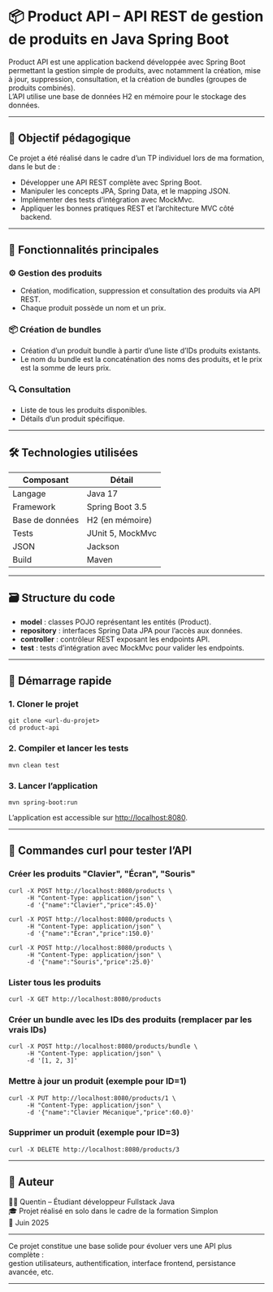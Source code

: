 
# 📦 Product API – API REST de gestion de produits en Java Spring Boot

Product API est une application backend développée avec Spring Boot permettant la gestion simple de produits, avec notamment la création, mise à jour, suppression, consultation, et la création de bundles (groupes de produits combinés).  
L’API utilise une base de données H2 en mémoire pour le stockage des données.

---

## 🎯 Objectif pédagogique

Ce projet a été réalisé dans le cadre d’un TP individuel lors de ma formation, dans le but de :

- Développer une API REST complète avec Spring Boot.
- Manipuler les concepts JPA, Spring Data, et le mapping JSON.
- Implémenter des tests d’intégration avec MockMvc.
- Appliquer les bonnes pratiques REST et l’architecture MVC côté backend.

---

## 🧩 Fonctionnalités principales

### ⚙️ Gestion des produits

- Création, modification, suppression et consultation des produits via API REST.
- Chaque produit possède un nom et un prix.

### 📦 Création de bundles

- Création d’un produit bundle à partir d’une liste d’IDs produits existants.
- Le nom du bundle est la concaténation des noms des produits, et le prix est la somme de leurs prix.

### 🔍 Consultation

- Liste de tous les produits disponibles.
- Détails d’un produit spécifique.

---

## 🛠️ Technologies utilisées

| Composant       | Détail                                 |
|-----------------|---------------------------------------|
| Langage         | Java 17                               |
| Framework       | Spring Boot 3.5                       |
| Base de données | H2 (en mémoire)                       |
| Tests           | JUnit 5, MockMvc                      |
| JSON            | Jackson                              |
| Build           | Maven                                |

---

## 🗃️ Structure du code

- **model** : classes POJO représentant les entités (Product).
- **repository** : interfaces Spring Data JPA pour l’accès aux données.
- **controller** : contrôleur REST exposant les endpoints API.
- **test** : tests d’intégration avec MockMvc pour valider les endpoints.

---

## 🚀 Démarrage rapide

### 1. Cloner le projet

```
git clone <url-du-projet>
cd product-api
```

### 2. Compiler et lancer les tests

```
mvn clean test
```

### 3. Lancer l’application

```
mvn spring-boot:run
```

L’application est accessible sur [http://localhost:8080](http://localhost:8080).

---

## 🔧 Commandes curl pour tester l’API

### Créer les produits "Clavier", "Écran", "Souris"

```
curl -X POST http://localhost:8080/products \
     -H "Content-Type: application/json" \
     -d '{"name":"Clavier","price":45.0}'

curl -X POST http://localhost:8080/products \
     -H "Content-Type: application/json" \
     -d '{"name":"Écran","price":150.0}'

curl -X POST http://localhost:8080/products \
     -H "Content-Type: application/json" \
     -d '{"name":"Souris","price":25.0}'
```

### Lister tous les produits

```
curl -X GET http://localhost:8080/products
```

### Créer un bundle avec les IDs des produits (remplacer par les vrais IDs)

```
curl -X POST http://localhost:8080/products/bundle \
     -H "Content-Type: application/json" \
     -d '[1, 2, 3]'
```

### Mettre à jour un produit (exemple pour ID=1)

```
curl -X PUT http://localhost:8080/products/1 \
     -H "Content-Type: application/json" \
     -d '{"name":"Clavier Mécanique","price":60.0}'
```

### Supprimer un produit (exemple pour ID=3)

```
curl -X DELETE http://localhost:8080/products/3
```

---

## 📌 Auteur

👨‍💻 Quentin – Étudiant développeur Fullstack Java  
🎓 Projet réalisé en solo dans le cadre de la formation Simplon  
📆 Juin 2025

---

Ce projet constitue une base solide pour évoluer vers une API plus complète :  
gestion utilisateurs, authentification, interface frontend, persistance avancée, etc.

---
